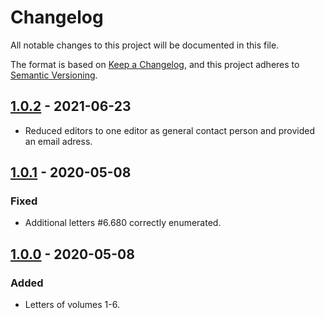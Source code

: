 # Changelog

All notable changes to this project will be documented in this file.

The format is based on [Keep a Changelog](https://keepachangelog.com/en/1.0.0/), and this project adheres to [Semantic Versioning](https://semver.org/spec/v2.0.0.html).

## [1.0.2] - 2021-06-23

- Reduced editors to one editor as general contact person and provided an email adress.

## [1.0.1] - 2020-05-08

### Fixed

- Additional letters #6.680 correctly enumerated.

## [1.0.0] - 2020-05-08

### Added

- Letters of volumes 1-6.

[1.0.2]: https://github.com/saw-leipzig/cmif-moritz/compare/1.0.1...1.0.2
[1.0.1]: https://github.com/saw-leipzig/cmif-moritz/compare/1.0.0...1.0.1
[1.0.0]: https://github.com/saw-leipzig/cmif-moritz/releases/tag/1.0.0

